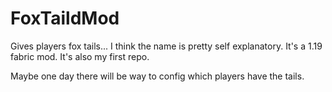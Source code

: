 # FoxTaildMod
Gives players fox tails...
I think the name is pretty self explanatory.
It's a 1.19 fabric mod. It's also my first repo.

Maybe one day there will be way to config which players have the tails.
